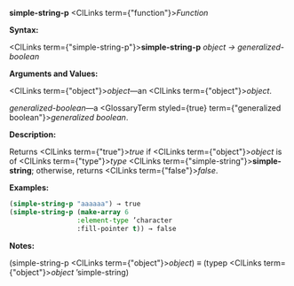 **simple-string-p** <ClLinks  term={"function"}><i>Function</i></ClLinks> 



**Syntax:** 



<ClLinks  term={"simple-string-p"}><b>simple-string-p</b></ClLinks> *object → generalized-boolean* 



**Arguments and Values:** 



<ClLinks  term={"object"}><i>object</i></ClLinks>—an <ClLinks  term={"object"}><i>object</i></ClLinks>. 



*generalized-boolean*—a <GlossaryTerm styled={true} term={"generalized boolean"}><i>generalized boolean</i></GlossaryTerm>. 



**Description:** 



Returns <ClLinks  term={"true"}><i>true</i></ClLinks> if <ClLinks  term={"object"}><i>object</i></ClLinks> is of <ClLinks  term={"type"}><i>type</i></ClLinks> <ClLinks  term={"simple-string"}><b>simple-string</b></ClLinks>; otherwise, returns <ClLinks  term={"false"}><i>false</i></ClLinks>. 



**Examples:**
```lisp
(simple-string-p "aaaaaa") → true 
(simple-string-p (make-array 6 
			     :element-type ’character 
			     :fill-pointer t)) → false 


```
**Notes:** 



(simple-string-p <ClLinks  term={"object"}><i>object</i></ClLinks>) *≡* (typep <ClLinks  term={"object"}><i>object</i></ClLinks> ’simple-string) 




